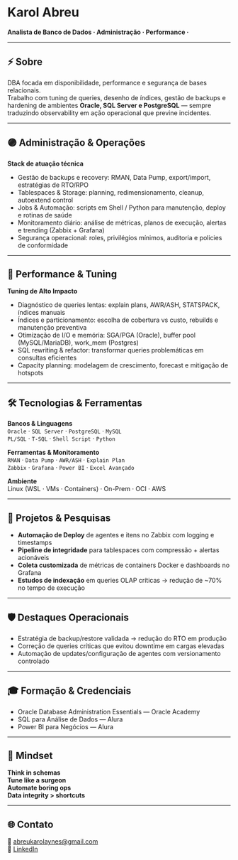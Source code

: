 # Karol Abreu  
**Analista de Banco de Dados · Administração · Performance ·**  


---

## ⚡ Sobre  
DBA focada em disponibilidade, performance e segurança de bases relacionais.  
Trabalho com tuning de queries, desenho de índices, gestão de backups e hardening de ambientes **Oracle, SQL Server e PostgreSQL** — sempre traduzindo observability em ação operacional que previne incidentes.

---

## 🟣 Administração & Operações  
**Stack de atuação técnica**  

- Gestão de backups e recovery: RMAN, Data Pump, export/import, estratégias de RTO/RPO  
- Tablespaces & Storage: planning, redimensionamento, cleanup, autoextend control  
- Jobs & Automação: scripts em Shell / Python para manutenção, deploy e rotinas de saúde  
- Monitoramento diário: análise de métricas, planos de execução, alertas e trending (Zabbix + Grafana)  
- Segurança operacional: roles, privilégios mínimos, auditoria e policies de conformidade  

---

## 🔵 Performance & Tuning  
**Tuning de Alto Impacto**  

- Diagnóstico de queries lentas: explain plans, AWR/ASH, STATSPACK, índices manuais  
- Índices e particionamento: escolha de cobertura vs custo, rebuilds e manutenção preventiva  
- Otimização de I/O e memória: SGA/PGA (Oracle), buffer pool (MySQL/MariaDB), work_mem (Postgres)  
- SQL rewriting & refactor: transformar queries problemáticas em consultas eficientes  
- Capacity planning: modelagem de crescimento, forecast e mitigação de hotspots  

---

## 🛠️ Tecnologias & Ferramentas  

**Bancos & Linguagens**  
`Oracle` · `SQL Server` · `PostgreSQL` · `MySQL`  
`PL/SQL` · `T-SQL` · `Shell Script` · `Python`

**Ferramentas & Monitoramento**  
`RMAN` · `Data Pump` · `AWR/ASH` · `Explain Plan`  
`Zabbix` · `Grafana` · `Power BI` · `Excel Avançado`  

**Ambiente**  
Linux (WSL · VMs · Containers) · On-Prem · OCI · AWS  

---

## 🚀 Projetos & Pesquisas  

- **Automação de Deploy** de agentes e itens no Zabbix com logging e timestamps  
- **Pipeline de integridade** para tablespaces com compressão + alertas acionáveis  
- **Coleta customizada** de métricas de containers Docker e dashboards no Grafana  
- **Estudos de indexação** em queries OLAP críticas → redução de ~70% no tempo de execução  

---

## 🛡️ Destaques Operacionais  

- Estratégia de backup/restore validada → redução do RTO em produção  
- Correção de queries críticas que evitou downtime em cargas elevadas  
- Automação de updates/configuração de agentes com versionamento controlado  

---

## 🎓 Formação & Credenciais  

- Oracle Database Administration Essentials — Oracle Academy  
- SQL para Análise de Dados — Alura 
- Power BI para Negócios — Alura   

---

## 🧠 Mindset  

**Think in schemas**  
**Tune like a surgeon**  
**Automate boring ops**  
**Data integrity > shortcuts**  

---

## 🌐 Contato  

📧 [abreukarolaynes@gmail.com](mailto:abreukarolaynes@gmail.com)  
💼 [LinkedIn](https://www.linkedin.com/in/abreukarol/)  
